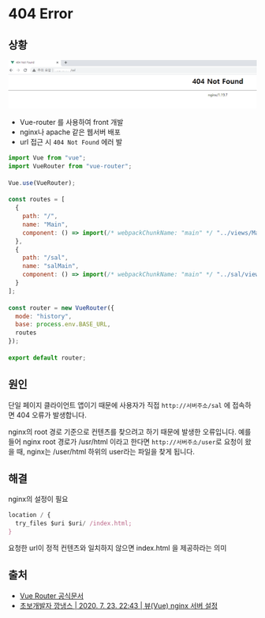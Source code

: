 # 404 Error

## 상황

![에러](../../.gitbook/assets/vueroutererror.PNG)

* Vue-router 를 사용하여 front 개발
* nginx나 apache 같은 웹서버 배포
* url 접근 시 `404 Not Found` 에러 발

```javascript
import Vue from "vue";
import VueRouter from "vue-router";

Vue.use(VueRouter);

const routes = [
  {
    path: "/",
    name: "Main",
    component: () => import(/* webpackChunkName: "main" */ "../views/Main.vue")
  },
  {
    path: "/sal",
    name: "salMain",
    component: () => import(/* webpackChunkName: "main" */ "../sal/views/Main.vue")
  }
];

const router = new VueRouter({
  mode: "history",
  base: process.env.BASE_URL,
  routes
});

export default router;

```

## 원인

단일 페이지 클라이언트 앱이기 때문에 사용자가 직접 `http://서버주소/sal` 에 접속하면 404 오류가 발생합니다. 

nginx의 root 경로 기준으로 컨텐츠를 찾으려고 하기 때문에 발생한 오류입니다. 예를 들어 nginx  root 경로가 /usr/html 이라고 한다면 `http://서버주소/user`로 요청이 왔을 때, nginx는 /user/html 하위의 user라는 파일을 찾게 됩니다.

## 해결

nginx의 설정이 필요

```javascript
location / {
  try_files $uri $uri/ /index.html;
}
```

 요청한 url이 정적 컨텐츠와 일치하지 않으면 index.html 을 제공하라는 의미

## 출처

* [Vue Router 공식문서](https://router.vuejs.org/kr/guide/essentials/history-mode.html#%E1%84%89%E1%85%A5%E1%84%87%E1%85%A5-%E1%84%89%E1%85%A5%E1%86%AF%E1%84%8C%E1%85%A5%E1%86%BC-%E1%84%8B%E1%85%A8%E1%84%8C%E1%85%A6)
* [초보개발자 깡냉스 | 2020. 7. 23. 22:43 | 뷰(Vue) nginx 서버 설정](https://cornswrold.tistory.com/439)
